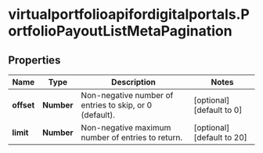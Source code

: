 # virtualportfolioapifordigitalportals.PortfolioPayoutListMetaPagination

## Properties

Name | Type | Description | Notes
------------ | ------------- | ------------- | -------------
**offset** | **Number** | Non-negative number of entries to skip, or 0 (default). | [optional] [default to 0]
**limit** | **Number** | Non-negative maximum number of entries to return. | [optional] [default to 20]


